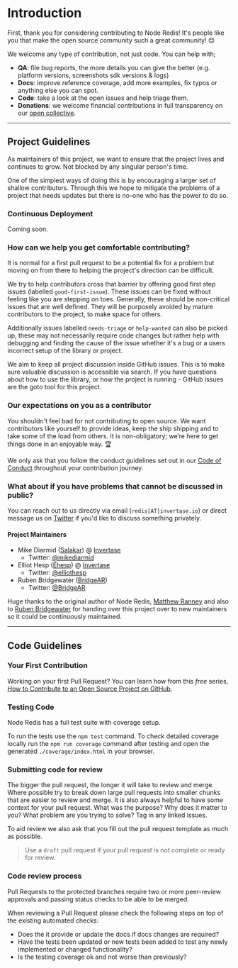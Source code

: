 # Introduction

First, thank you for considering contributing to Node Redis! It's people like you that make the open source community such a great community! 😊

We welcome any type of contribution, not just code. You can help with;

- **QA**: file bug reports, the more details you can give the better (e.g. platform versions, screenshots sdk versions & logs)
- **Docs**: improve reference coverage, add more examples, fix typos or anything else you can spot.
- **Code**: take a look at the open issues and help triage them.
- **Donations**: we welcome financial contributions in full transparency on our [open collective](https://opencollective.com/node-redis).

---

## Project Guidelines

As maintainers of this project, we want to ensure that the project lives and continues to grow. Not blocked by any 
singular person's time.

One of the simplest ways of doing this is by encouraging a larger set of shallow contributors. Through this we hope to 
mitigate the problems of a project that needs updates but there is no-one who has the power to do so.

### Continuous Deployment

<!-- TODO(Salakar) -->
Coming soon.

### How can we help you get comfortable contributing?

It is normal for a first pull request to be a potential fix for a problem but moving on from there to helping the 
project's direction can be difficult.

We try to help contributors cross that barrier by offering good first step issues (labelled `good-first-issue`). These 
issues can be fixed without feeling like you are stepping on toes. Generally, these should be non-critical issues that 
are well defined. They will be purposely avoided by mature contributors to the project, to make space for others.

Additionally issues labelled `needs-triage` or `help-wanted` can also be picked up, these may not necessarily require 
code changes but rather help with debugging and finding the cause of the issue whether it's a bug or a users incorrect 
setup of the library or project.

We aim to keep all project discussion inside GitHub issues. This is to make sure valuable discussion is accessible via 
search. If you have questions about how to use the library, or how the project is running - GitHub issues are the goto 
tool for this project.

### Our expectations on you as a contributor

You shouldn't feel bad for not contributing to open source. We want contributors like yourself to provide ideas, keep 
the ship shipping and to take some of the load from others. It is non-obligatory; we’re here to get things done in an 
enjoyable way. :trophy:

We only ask that you follow the conduct guidelines set out in our [Code of Conduct](/CODE_OF_CONDUCT.md) throughout your
contribution journey.

### What about if you have problems that cannot be discussed in public?

You can reach out to us directly via email (`redis[AT]invertase.io`) or direct message us on 
[Twitter](https://twitter.com/NodeRedis) if you'd like to discuss something privately.

#### Project Maintainers

 - Mike Diarmid ([Salakar](https://github.com/Salakar)) @ [Invertase](https://invertase.io)
   - Twitter: [@mikediarmid](https://twitter.com/mikediarmid)
 - Elliot Hesp ([Ehesp](https://github.com/Ehesp)) @ [Invertase](https://invertase.io)
   - Twitter: [@elliothesp](https://twitter.com/elliothesp)
 - Ruben Bridgewater ([BridgeAR](https://github.com/BridgeAR))
   - Twitter: [@BridgeAR](https://twitter.com/BridgeAR) 
 
Huge thanks to the original author of Node Redis, [Matthew Ranney](https://github.com/mranney) and also to 
[Ruben Bridgewater](https://github.com/BridgeAR) for handing over this project over to new maintainers so it could be 
continuously maintained.

---

## Code Guidelines

### Your First Contribution

Working on your first Pull Request? You can learn how from this _free_ series, 
[How to Contribute to an Open Source Project on GitHub](https://egghead.io/series/how-to-contribute-to-an-open-source-project-on-github).

### Testing Code

Node Redis has a full test suite with coverage setup.

To run the tests use the `npm test` command. To check detailed coverage locally run the `npm run coverage` command after
testing and open the generated `./coverage/index.html` in your browser.

### Submitting code for review

The bigger the pull request, the longer it will take to review and merge. Where possible try to break down large pull 
requests into smaller chunks that are easier to review and merge. It is also always helpful to have some context for 
your pull request. What was the purpose? Why does it matter to you? What problem are you trying to solve? Tag in any linked issues.

To aid review we also ask that you fill out the pull request template as much as possible.

> Use a `draft` pull request if your pull request is not complete or ready for review.

### Code review process

Pull Requests to the protected branches require two or more peer-review approvals and passing status checks to be able 
to be merged.

When reviewing a Pull Request please check the following steps on top of the existing automated checks:

- Does the it provide or update the docs if docs changes are required?
- Have the tests been updated or new tests been added to test any newly implemented or changed functionality?
- Is the testing coverage ok and not worse than previously?
